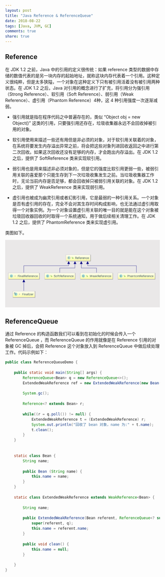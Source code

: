 ```yaml
---
layout: post
title: "Java Reference & ReferenceQueue"
date: 2018-08-22
tags: [Java, JVM, GC]
comments: true
share: true
---
```


## Reference
在 JDK 1.2 之前，Java 中的引用的定义很传统：如果 reference 类型的数据中存储的数值代表的是另一块内存的起始地址，就称这块内存代表着一个引用。这种定义很纯粹，但是太多狭隘，一个对象在这种定义下只有被引用活着没有被引用两种状态。在 JDK 1.2 之后，Java 对引用的概念进行了扩充，将引用分为强引用（Strong Reference）、软引用（Soft Reference）、弱引用（Weak Reference）、虚引用（Phantom Reference）4种，这 4 种引用强度一次逐渐减弱。

- 强引用就是指在程序代码之中普遍存在的，类似 “Object obj = new Object()” 这类的引用，只要强引用还存在，垃圾收集器永远不会回收掉被引用的对象。

- 软引用使用来描述一些还有用但是非必须的对象，对于软引用关联着的对象，在系统将要发生内存溢出异常之前，将会把这些对象列进回收返回之中进行第二次回收。如果这次回收还没有足够的内存，才会跑出内存溢出。在 JDK 1.2 之后，提供了 SoftReference 类来实现软引用。

- 弱引用也是用来描述非必须对象的，但是它的强度比软引用更弱一些，被弱引用关联的喜爱那个只能生存到下一次垃圾收集发生之前。当垃圾收集器工作时，无论当前内存是否足够，都会回收掉只被弱引用关联的对象。在 JDK 1.2 之后，提供了 WeakReference 类来实现弱引用。

- 虚引用也被成为幽灵引用或者幻影引用，它是最弱的一种引用关系。一个对象是否有虚引用的存在，完全不会对其生存时间构成影响，也无法通过虚引用取得一个对象实例。为一个对象设置虚引用关联的唯一目的就是能在这个对象被垃圾回收器回收的时取得一个系统通知，用于做后续相关清理工作。在 JDK 1.2 之后，提供了 PhantomReference 类来实现虚引用。

类图如下。

![java ref structure](/images/java_ref_structure.png)

## ReferenceQueue
通过 Reference 的构造函数我们可以看到在初始化的时候会传入一个 ReferenceQueue ，而 ReferenceQueue 的作用就像是在 Reference 引用的对象被 GC 掉后，会把 Reference 这个对象放入到 ReferenceQueue 中做后续处理工作。代码示例如下：

```java
public class ReferenceQueueDemo {

    public static void main(String[] args) {
        ReferenceQueue<Bean> q = new ReferenceQueue<>();
        ExtendedWeakReference ref = new ExtendedWeakReference(new Bean("ref"), q);

        System.gc();

        Reference<? extends Bean> r;

        while((r = q.poll()) != null) {
            ExtendedWeakReference t = (ExtendedWeakReference) r;
            System.out.println("回收了 bean 对象，name 为:" + t.name);
            t.clean();
        }
    }


    static class Bean {
        String name;

        public Bean (String name) {
            this.name = name;
        }
    }

    static class ExtendedWeakReference extends WeakReference<Bean> {

        String name;

        public ExtendedWeakReference(Bean referent, ReferenceQueue<? super Bean> q) {
            super(referent, q);
            this.name = referent.name;
        }

        public void clean() {
            this.name = null;
        }

    }
}
```